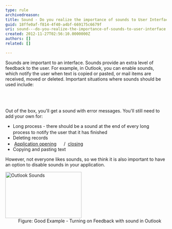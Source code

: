 ```yaml
---
type: rule
archivedreason: 
title: Sound - Do you realize the importance of sounds to User Interface?
guid: 18ffe0af-f814-4f40-a4bf-669175c6679f
uri: sound---do-you-realize-the-importance-of-sounds-to-user-interface
created: 2012-11-27T02:56:10.0000000Z
authors: []
related: []

---
```



<p>Sounds are important to an interface. Sounds provide an extra level of feedback to the user. For example, in Outlook, you can enable sounds, which notify the user when text is copied or pasted, or mail items are received, moved or deleted. Important situations where sounds should be used include&#58;</p>
<br><excerpt class='endintro'></excerpt><br>
​<div>Out of the box, you'll get a sound with error messages. You'll still need to add your own for&#58;</div>
<ul><li>Long process - there should be a sound at the end of every long process to notify the user that it has finished <a href="http&#58;//www.ssw.com.au/ssw/Standards/Rules/Sounds/sswLongProcessFinished01_ChatWhsp.wav"><img border="0" src="http&#58;//www.ssw.com.au/ssw/Standards/Rules/Images/Sound.gif" width="15" height="16" alt="" /></a></li>
<li>Deleting records</li>
<li><img title="Audio File" src="http&#58;//www.ssw.com.au/ssw/Images/iconAudio.png" alt="" /> <a href="http&#58;//www.ssw.com.au/ssw/Standards/Rules/Sounds/SSWApplicationOpened_dooropen.wav">Application opening</a> <a href="http&#58;//www.ssw.com.au/ssw/Standards/Rules/Sounds/SSWApplicationOpened_dooropen.wav"><img border="0" src="http&#58;//www.ssw.com.au/ssw/Standards/Rules/Images/Sound.gif" width="15" height="16" alt="" /></a> / <img title="Audio File" src="http&#58;//www.ssw.com.au/ssw/Images/iconAudio.png" alt="" /> <a href="http&#58;//www.ssw.com.au/ssw/Standards/Rules/Sounds/SSWApplicationClosed_doorslam.wav">closing</a> <a href="http&#58;//www.ssw.com.au/ssw/Standards/Rules/Sounds/SSWApplicationClosed_doorslam.wav"><img border="0" src="http&#58;//www.ssw.com.au/ssw/Standards/Rules/Images/Sound.gif" width="15" height="16" alt="" /></a></li>
<li>Copying and pasting text</li></ul>
<div>However, not everyone likes sounds, so we think it is also important to have an option to disable sounds in your application.</div>
<dl class="goodImage"><dt><img border="0" alt="Outlook Sounds" src="http&#58;//www.ssw.com.au/ssw/Standards/Rules/Images/OutlookSounds.gif" width="238" height="144" /></dt>
<dd>Figure&#58; Good Example - Turning on Feedback with sound in Outlook</dd></dl>




